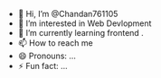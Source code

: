 - 👋 Hi, I’m @Chandan761105
- 👀 I’m interested in Web Devlopment
- 🌱 I’m currently learning frontend .
- 📫 How to reach me 
- 😄 Pronouns: ...
- ⚡ Fun fact: ...

<!---
Chandan761105/Chandan761105 is a ✨ special ✨ repository because its `README.md` (this file) appears on your GitHub profile.
You can click the Preview link to take a look at your changes.
--->
